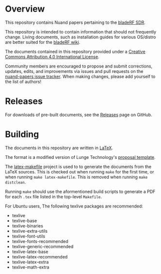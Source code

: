    Overview
===============

This repository contains Nuand papers pertaining to the
[bladeRF SDR](https://www.nuand.com). 

This repository is intended to contain information that should not
frequently change.  Living documents, such as installation guides for various
OS/distro are better suited for the 
[bladeRF wiki](https://www.github.com/nuand/bladeRF/wiki).

The documents contained in this repository provided 
under a [Creative Commons Attribution 4.0 International License](https://creativecommons.org/licenses/by/4.0/legalcode).

Community members are encouraged to propose and submit corrections,
updates, edits, and improvements via issues and pull requests on the
[nuand-papers issue tracker](https://www.github.com/nuand/nuand-papers/issues).
When making changes, please add yourself to the list of authors!

   Releases
===============

For downloads of pre-built documents, see the [Releases](https://github.com/nuand/nuand-papers/releases)
page on GitHub.

   Building 
===============

The documents in this repository are written in [LaTeX](http://www.latex-project.org/). 

The format is a modified version of Lunge Technology's [proposal template](https://github.com/lungetech/proposal-template).

The [latex-makefile](https://github.com/shiblon/latex-makefile) project is used to
to generate the documents from the LaTeX sources. This is checked out when running
`make` for the first time, or when running `make latex-makefile`.  This is removed
when running `make distclean`.

Running `make` should use the aformentioned build scripts to generate a PDF for
each `.tex` file listed in the top-level `Makefile`.

For Ubuntu users, The following texlive packages are recommended:
 - texlive
 - texlive-base
 - texlive-binaries
 - texlive-extra-utils
 - texlive-font-utils
 - texlive-fonts-recommended
 - texlive-generic-recommended
 - texlive-latex-base
 - texlive-latex-recommended
 - texlive-latex-extra
 - texlive-math-extra

